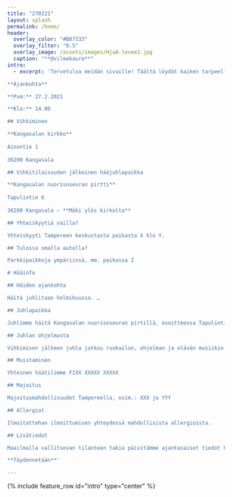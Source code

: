```yaml
---
title: "270221"
layout: splash
permalink: /home/
header:
  overlay_color: "#B87333"
  overlay_filter: "0.5"
  overlay_image: /assets/images/HjaA-levee2.jpg
  caption: "**@vilmakaura**"
intro: 
  - excerpt: 'Tervetuloa meidän sivuille! Täältä löydät kaiken tarpeellisen tiedon hääjuhlaamme liittyen.  

**Ajankohta**  

**Pvm:** 27.2.2021

**Klo:** 14.00

## Vihkiminen

**Kangasalan kirkko**  
  
Ainontie 1  
  
36200 Kangasala

## Vihkitilaisuuden jälkeinen hääjuhlapaikka

**Kangasalan nuorisoseuran pirtti**  
  
Tapulintie 6  
  
36200 Kangasala – **Mäki ylös kirkolta**

## Yhteiskyytiä vailla?

Yhteiskyyti Tampereen keskustasta paikasta X klo Y.

## Tulossa omalla autolla?

Parkkipaikkoja ympäriinsä, mm. paikassa Z

# Hääinfo

## Häiden ajankohta

Häitä juhlitaan helmikuussa. …

## Juhlapaikka

Juhlimme häitä Kangasalan nuorisoseuran pirtillä, osoitteessa Tapulintie 6. Matka kirkolta juhlapaikalle on lyhyt, mutta mäkinen. Juhlapaikalla on rajallisesti paikoitustilaa.

## Juhlan ohjelmasta

Vihkimisen jälkeen juhla jatkuu ruokailun, ohjelman ja elävän musiikin tahdissa. …

## Muistaminen

Yhteinen häätilimme FIXX XXXXX XXXXX

## Majoitus

Majoitusmahdollisuudet Tampereella, esim.: XXX ja YYY

## Allergiat

Ilmoitattehan ilmoittumisen yhteydessä mahdollisista allergioista.

## Lisätiedot

Maailmalla vallitsevan tilanteen takia päivitämme ajantasaiset tiedot hääjuhlastamme tälle sivustolle.

**Täydennetään**'

---
```


{% include feature_row id="intro" type="center" %}
